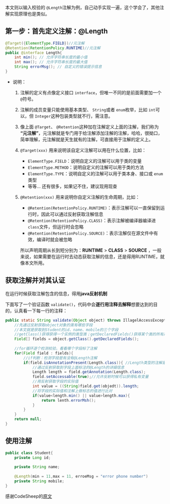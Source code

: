 

本文则以输入校验的 `@Length`注解为例，自己动手实现一遍，这个学会了，其他注解实现原理也是类似。

## 第一步：首先定义注解：@Length

```java
@Target({ElementType.FIELD})//元注解
@Retention(RetentionPolicy.RUNTIME)//元注解
public @interface Length{
    int min(); // 允许字符串长度的最小值
    int max(); // 允许字符串长度的最大值
    String errorMsg(); // 自定义的错误提示信息
}
```

+ 说明：

  1. 注解的定义有点像定义接口 `interface`，但唯一不同的是前面需要加一个 `@`符号。

  2. 注解的成员变量只能使用基本类型、 `String`或者 `enum`枚举，比如 `int`可以，但 `Integer`这种包装类型就不行，需注意。

  3. 像上面 `@Target`、 `@Retention`这种加在注解定义上面的注解，我们称为 **“元注解”**，元注解就是专门用于给注解添加注解的注解，哈哈，很拗口，简单理解，元注解就是天生就有的注解，可直接用于注解的定义上。

  4. `@Target(xxx)` 用来说明该自定义注解可以用在什么位置，比如：

     - `ElementType.FIELD`：说明自定义的注解可以用于类的变量
     - `ElementType.METHOD`：说明自定义的注解可以用于类的方法
     - `ElementType.TYPE`：说明自定义的注解可以用于类本身、接口或 `enum`类型
     - 等等... 还有很多，如果记不住，建议现用现查

  5. `@Retention(xxx)` 用来说明你自定义注解的生命周期，比如：

     - `@Retention(RetentionPolicy.RUNTIME)`：表示注解可以一直保留到运行时，因此可以通过反射获取注解信息
     - `@Retention(RetentionPolicy.CLASS)`：表示注解被编译器编译进 `class`文件，但运行时会忽略
     - `@Retention(RetentionPolicy.SOURCE)`：表示注解仅在源文件中有效，编译时就会被忽略

     所以声明周期从长到短分别为：**RUNTIME** > **CLASS** > **SOURCE** ，一般来说，如果需要在运行时去动态获取注解的信息，还是得用RUNTIME，就像本文所用。

## 获取注解并对其认证

在运行时候获取注解包含的信息，得用**java反射机制**



下面写了一个验证函数 `validate()`，代码中会**逐行用注释去解释**想要达到的目的，认真看一下每一行的注释：

```java
public static String validate(Object object) throws IllagelAccessException{
    //先通过反射获取object对象的类有哪些字段
    //本文就是获取到Student的id、name、mobile的三个字段
    //getClass()获得获得一个实例的类型类；getDeclaredFields()获得某个类的所有声明的字段，即包括public、private和proteced，但是不包括父类的申明字段。
    Field[] fields = object.getClass().getDeclaredFields();
    
    //for循环逐个检测校验，看看哪个字段标了注解
    for(Field field : fields){
        //if判断：检测字段是有没有@Length注解
        if(field.isAnnotationPresent(Length.class)){ //Length类型的注解是否在反射获得的那个类上
            //通过反射获取到字段上面标注的@Length的详细信息
            Length length = field.getAnnotation(Length.class);
            field.setAccessable(true);//允许反射时候可以获得私有变量
            //用反射获取字段的实际值
            int value = ((String)field.get(objedt)).length;
            //将字段的实际值和注解上做标志的值进行比对
            if(value<length.min() || value>length.max){
                return lenth.errorMsh();
            }   
        }
    }
    return null;
}
```



## 使用注解

```java
public class Student{
    private Long id;
    
    private String name;
    
    @Length(min = 11,max = 11, erroeMsg = "error phone number")
    private String mobile;
}
```



感谢CodeSheep的[原文](https://mp.weixin.qq.com/s/gdYysBB3aD_HmPyvEThFXw)

